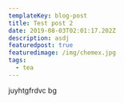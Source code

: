 ```yaml
---
templateKey: blog-post
title: Test post 2
date: 2019-08-03T02:01:17.202Z
description: asdj
featuredpost: true
featuredimage: /img/chemex.jpg
tags:
  - tea
---
```

juyhtgfrdvc bg
